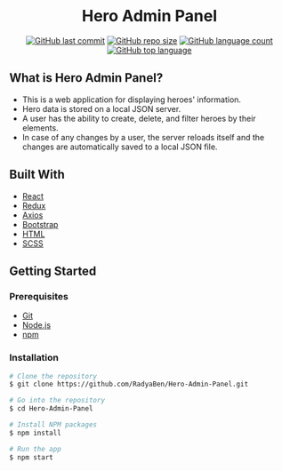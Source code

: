 <div align="center">
  <br>
  <h1>Hero Admin Panel</h1>
</div>

<div align="center">

  <a href="">![GitHub last commit](https://img.shields.io/github/last-commit/RadyaBen/Hero-Admin-Panel?style=plastic)</a>
  <a href="">![GitHub repo size](https://img.shields.io/github/repo-size/RadyaBen/Hero-Admin-Panel?style=plastic)</a>
  <a href="">![GitHub language count](https://img.shields.io/github/languages/count/RadyaBen/Hero-Admin-Panel?style=plastic)</a>
  <a href="">![GitHub top language](https://img.shields.io/github/languages/top/RadyaBen/Hero-Admin-Panel?style=plastic)</a>

</div>

## What is Hero Admin Panel?

* This is a web application for displaying heroes' information. 
* Hero data is stored on a local JSON server. 
* A user has the ability to create, delete, and filter heroes by their elements.
* In case of any changes by a user, the server reloads itself and the changes are automatically saved to a local JSON file.

## Built With

* [React](https://reactjs.org/) 
* [Redux](https://redux.js.org/) 
* [Axios](https://axios-http.com/) 
* [Bootstrap](https://getbootstrap.com/) 
* [HTML](https://developer.mozilla.org/en-US/docs/Web/HTML) 
* [SCSS](https://sass-lang.com/) 

## Getting Started

### Prerequisites

* [Git](https://git-scm.com)
* [Node.js](https://nodejs.org/en/download/)
* [npm](http://npmjs.com)

### Installation

```sh
# Clone the repository
$ git clone https://github.com/RadyaBen/Hero-Admin-Panel.git

# Go into the repository 
$ cd Hero-Admin-Panel

# Install NPM packages
$ npm install

# Run the app 
$ npm start
```
